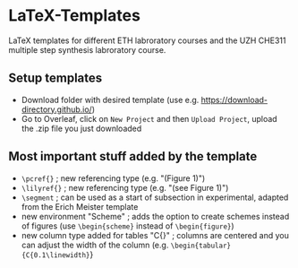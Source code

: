 # LaTeX-Templates
LaTeX templates for different ETH labroratory courses and the UZH CHE311 multiple step synthesis labroratory course.

## Setup templates
- Download folder with desired template (use e.g. https://download-directory.github.io/)
- Go to Overleaf, click on `New Project` and then `Upload Project`, upload the .zip file you just downloaded

## Most important stuff added by the template
- `\pcref{}` ; new referencing type (e.g. "(Figure 1)")
- `\lilyref{}` ; new referencing type (e.g. "(see Figure 1)")
- `\segment` ; can be used as a start of subsection in experimental, adapted from the Erich Meister template
- new environment "Scheme" ; adds the option to create schemes instead of figures (use `\begin{scheme}` instead of `\begin{figure}`)
- new column type added for tables "C{}" ; columns are centered and you can adjust the width of the column (e.g. `\begin{tabular}{C{0.1\linewidth}`}
  
